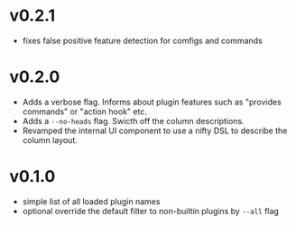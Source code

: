 # v0.2.1

* fixes false positive feature detection for comfigs and commands

# v0.2.0

* Adds a verbose flag. Informs about plugin features such as "provides commands" or "action hook" etc.
* Adds a `--no-heads` flag. Swicth off the column descriptions.
* Revamped the internal UI component to use a nifty DSL to describe the column layout.

# v0.1.0

* simple list of all loaded plugin names
* optional override the default filter to non-builtin plugins by `--all` flag